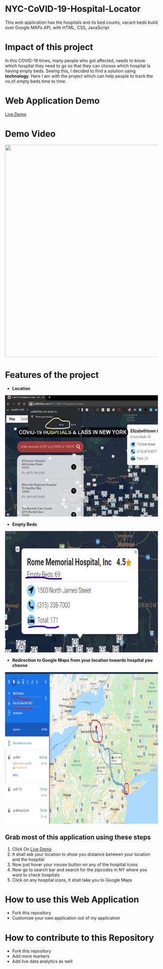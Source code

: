 # NYC-CoVID-19-Hospital-Locator
This web application has the hospitals and its bed counts, vacant beds build over Google MAPs API, with HTML, CSS, JavaScript

# Impact of this project
In this COVID-19 times, many people who got affected, needs to know which hospital they need to go so that they can choose which hospital is having empty beds. Seeing this, I decided to find a solution using **technology**. Here I am with the project which can help people to track the no.of empty beds time to time.

# Web Application Demo

<a href="https://sailikhithk.com/NYC-CoVID-19-Hospital-Locator/" target="_blank">Live Demo</a>

# **Demo Video**

<img src="./img/demo.gif" width="1000" height="700">

# Features of the project
* **Location**
<img src="./img/location.png" width="600" height="400">

* **Empty Beds**
<img src="./img/empty beds.png" width="600" height="400">

* **Redirection to Google Maps from your location towards hospital you choose**
<img src="./img/red.png" width="700" height="500">

## Grab most of this application using these steps


<ol>
  <li>Click On <a href="https://sailikhithk.com/NYC-CoVID-19-Hospital-Locator/" target="_blank">Live Demo</a></li>
  <li>It shall ask your location to show you distance between your location and the hospital</li>
  <li>Now just hover your mouse button on any of the hospital icons </li>
  <li>Now go to search bar and search for the zipcodes in NY where you want to check hospitals</li>
  <li>Click on any hospital icons, it shall take you to Google Maps</li>
  </ol>

# How to use this Web Application 
* Fork this repository
* Customize your own application out of my application

# How to contribute to this Repository
* Fork this repository
* Add more markers
* Add live data analytics as well
